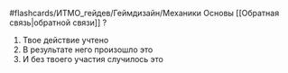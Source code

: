 #flashcards/ИТМО_гейдев/Геймдизайн/Механики 
Основы [[Обратная связь|обратной связи]]
?
1. Твое действие учтено
2. В результате него произошло это
3. И без твоего участия случилось это